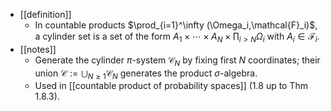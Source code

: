 - [[definition]]
  - In countable products $\prod_{i=1}^\infty (\Omega_i,\mathcal{F}_i)$, a cylinder set is a set of the form $A_1\times\cdots\times A_N\times \prod_{i>N}\Omega_i$ with $A_i\in\mathcal{F}_i$.
- [[notes]]
  - Generate the cylinder $\pi$-system $\mathcal{C}_N$ by fixing first $N$ coordinates; their union $\mathcal{C}:=\bigcup_{N\ge1}\mathcal{C}_N$ generates the product $\sigma$-algebra.
  - Used in [[countable product of probability spaces]] (1.8 up to Thm 1.8.3).
